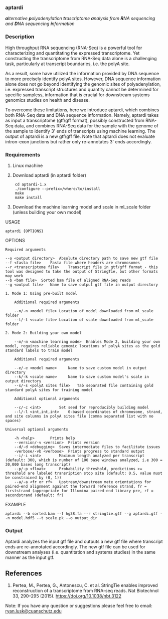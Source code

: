 ### aptardi
***a**lternative **p**olyadenylation **t**rascriptome **a**nalysis from **R**NA sequencing and **D**NA sequencing **i**nformation*

### Description
High throughput RNA sequencing (RNA-Seq) is a powerful tool for characterizing and quantitating the expressed transcriptome. Yet constructing the transcriptome from RNA-Seq data alone is a challenging task, particularly at transcript boundaries, i.e. the polyA site. 

As a result, some have utilized the information provided by DNA sequence to more precisely identify polyA sites. However, DNA sequence information alone does not go beyond identifying the genomic sites of polyadenylation, i.e. expressed transcript structures and quantity cannot be determined for specific sampless, information that is crucial for downstream systems genomics studies on health and disease. 

To overcome these limitations, here we introduce aptardi, which combines both RNA-Seq data and DNA sequence information. Namely, aptardi takes as input a transcriptome (gtf/gff format), possibly constructed from RNA-Seq data, and combines RNA-Seq data for the sample with the genome of the sample to identify 3' ends of transcripts using machine learning. The output of aptardi is a new gtf/gff file. Note that aptardi does not evaluate intron-exon junctions but rather only re-annotates 3' ends accordingly.

### Requirements
1. Linux machine
2. Download aptardi (in aptardi folder)

		cd aptardi-1.x
		./configure --prefix=/where/to/install
		make
		make install
		
3. Download the machine learning model and scale in ml_scale folder (unless building your own model)

USAGE

	aptardi {OPTIONS}	

OPTIONS
	
	Required arguments
	
	--o <output directory>	Absolute directory path to save new gtf file 
	--f <fasta file>	Fasta file where headers are chromosomes
	--r <transcriptome file>	Transcript file in gtf/gff format - this tool was designed to take the output of StringTie, but other formats may work
	--b <bam file>	Sorted bam file of aligned RNA-Seq reads
	--g <output file>	Name to save output gtf file in output directory
	
	1. Mode 1: Using pre-built model
	
		Additional required arguments
		
		--n/-n <model file>	Location of model downloaded from ml_scale folder
		--t/-t <scale file>	Location of scale downloaded from ml_scale folder 
		
	2. Mode 2: Building your own model
	
		--m/-m <machine learning mode>	Enables Mode 2, building your own model, requires reliable genomic locations of polyA sites as the gold standard labels to train model
		
		Additional required arguments
		
		--e/-e <model name>		Name to save custom model in output directory
		--k/-k <scale name>		Name to save custom model's scale in output directory
		--s/-s <polyA sites file>	Tab separated file containing gold standard polyA sites for training model
		
		Additional optional arguments
		
		--c/-c <int>		Set seed for reproducibly building model
		--l/-l <int,int,int>	0-based coordinates of chromosome, strand, and site columns in polyA sites file (comma separated list with no spaces)
		
	Universal optional arguments
	
		-h <help>		Prints help
		--version/-v <version>	Prints version
		--d/-d <debugging>	Saves intermediate files to facilitate issues
		-verbose/-vb <verbose>	Prints progress to standard output
		--i/-i <int>		Maximum length analyzed per transcript (default: 300, which is number of 100 base windows analyzed, i.e 300 = 30,000 bases long transcript) 
		--p/-p <float>		Probability threshold, predictions >= threshold are labeled transription stop site (default: 0.5, value must be constrained by (0, 1))
		--a/-a <fr or rf>	Upstream/downstream mate orientations for paired-end alignment against the forward reference strand, fr = firststrand (appropriate for Illumina paired-end library pre, rf = secondstrand (default: fr)

EXAMPLE

	aptardi --b sorted.bam --f hg38.fa --r stringtie.gtf --g aptardi.gtf --n model.hdf5 --t scale.pk --o output_dir 


### Output
Aptardi analyzes the input gtf file and outputs a new gtf file where transcript ends are re-annotated accordingly. The new gtf file can be used for downstream analyses (i.e. quantitation and systems studies) in the same manner as the input gtf.


## References
1. Pertea, M., Pertea, G., Antonescu, C. et al. StringTie enables improved reconstruction of a transcriptome from RNA-seq reads. Nat Biotechnol 33, 290–295 (2015). https://doi.org/10.1038/nbt.3122
 
Note: If you have any question or suggestions please feel free to email: ryan.lusk@cuanschutz.edu
